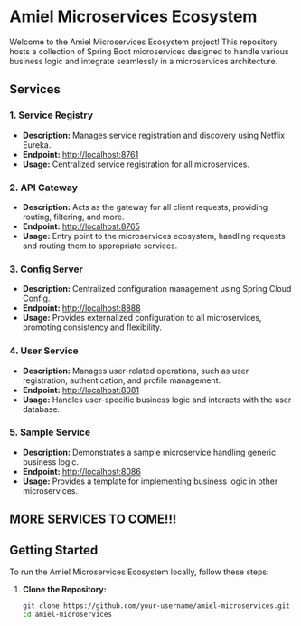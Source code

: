 # Amiel Microservices Ecosystem

Welcome to the Amiel Microservices Ecosystem project! This repository hosts a collection of Spring Boot microservices designed to handle various business logic and integrate seamlessly in a microservices architecture.

## Services

### 1. Service Registry
- **Description:** Manages service registration and discovery using Netflix Eureka.
- **Endpoint:** [http://localhost:8761](http://localhost:8761)
- **Usage:** Centralized service registration for all microservices.

### 2. API Gateway
- **Description:** Acts as the gateway for all client requests, providing routing, filtering, and more.
- **Endpoint:** [http://localhost:8765](http://localhost:8765)
- **Usage:** Entry point to the microservices ecosystem, handling requests and routing them to appropriate services.

### 3. Config Server
- **Description:** Centralized configuration management using Spring Cloud Config.
- **Endpoint:** [http://localhost:8888](http://localhost:8888)
- **Usage:** Provides externalized configuration to all microservices, promoting consistency and flexibility.

### 4. User Service
- **Description:** Manages user-related operations, such as user registration, authentication, and profile management.
- **Endpoint:** [http://localhost:8081](http://localhost:8081)
- **Usage:** Handles user-specific business logic and interacts with the user database.

### 5. Sample Service
- **Description:** Demonstrates a sample microservice handling generic business logic.
- **Endpoint:** [http://localhost:8086](http://localhost:8086)
- **Usage:** Provides a template for implementing business logic in other microservices.

## MORE SERVICES TO COME!!!

## Getting Started

To run the Amiel Microservices Ecosystem locally, follow these steps:

1. **Clone the Repository:**
   ```bash
   git clone https://github.com/your-username/amiel-microservices.git
   cd amiel-microservices
